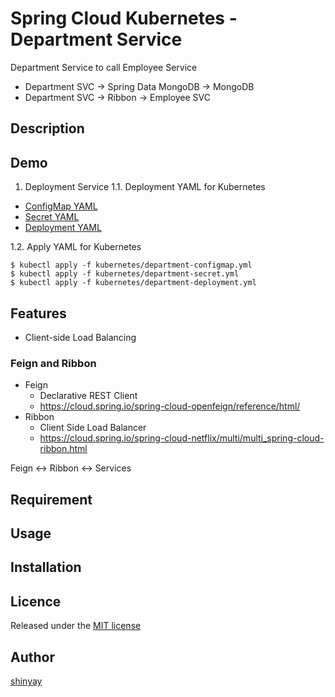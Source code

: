 # Spring Cloud Kubernetes - Department Service

Department Service to call Employee Service
- Department SVC -> Spring Data MongoDB ->  MongoDB
- Department SVC -> Ribbon -> Employee SVC

## Description

## Demo

1. Deployment Service
1.1. Deployment YAML for Kubernetes

- [ConfigMap YAML](kubernetes/department-configmap.yml)
- [Secret YAML](kubernetes/department-secret.yml)
- [Deployment YAML](kubernetes/department-deployment.yml)

1.2. Apply YAML for Kubernetes

```shell script
$ kubectl apply -f kubernetes/department-configmap.yml
$ kubectl apply -f kubernetes/department-secret.yml
$ kubectl apply -f kubernetes/department-deployment.yml
```

## Features

- Client-side Load Balancing

### Feign and Ribbon
- Feign
  - Declarative REST Client
  - https://cloud.spring.io/spring-cloud-openfeign/reference/html/
- Ribbon
  - Client Side Load Balancer
  - https://cloud.spring.io/spring-cloud-netflix/multi/multi_spring-cloud-ribbon.html

Feign <-> Ribbon <-> Services

## Requirement

## Usage

## Installation

## Licence

Released under the [MIT license](https://gist.githubusercontent.com/shinyay/56e54ee4c0e22db8211e05e70a63247e/raw/34c6fdd50d54aa8e23560c296424aeb61599aa71/LICENSE)

## Author

[shinyay](https://github.com/shinyay)
